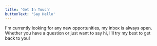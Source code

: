 ```yaml
---
title: 'Get In Touch'
buttonText: 'Say Hello'
---
```


I'm  currently looking for any new opportunities, my inbox is always open. Whether you have a question or just want to say hi, I'll try my best to get back to you!
